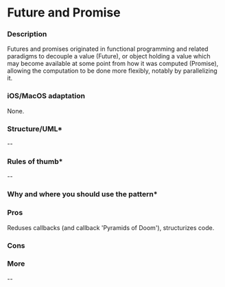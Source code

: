 

# Future and Promise

### Description </br>
Futures and promises originated in functional programming and related paradigms to decouple a value (Future), or object holding a value which may become available at some point from how it was computed (Promise), allowing the computation to be done more flexibly, notably by parallelizing it. </br>


### iOS/MacOS adaptation </br>
None. </br>

### Structure/UML*
--

### Rules of thumb*
--

### Why and where you should use the pattern*

### Pros </br>
Reduses callbacks (and callback 'Pyramids of Doom'), structurizes code. </br>

### Cons </br>

### More
--
